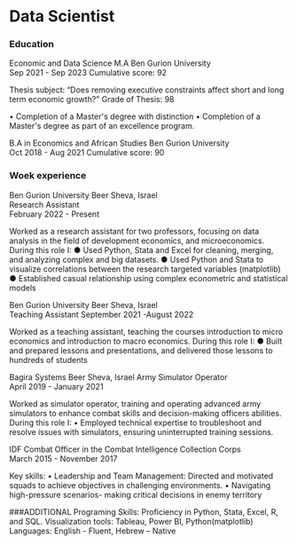 # Data Scientist

### Education
Economic and Data Science M.A  Ben Gurion University  
Sep 2021 - Sep 2023 
Cumulative score: 92


Thesis subject: “Does removing executive constraints affect short and long term economic growth?"
Grade of Thesis: 98

• Completion of a Master's degree with distinction
• Completion of a Master's degree as part of an excellence program.

B.A in Economics and African Studies  Ben Gurion University      
Oct 2018 - Aug 2021
Cumulative score: 90




### Woek experience

Ben Gurion University Beer Sheva, Israel          
Research Assistant                                             
February 2022 - Present

Worked as a research assistant for two professors, focusing on data analysis in the field of development economics, and microeconomics. 
During this role I:
● Used Python, Stata and Excel for cleaning, merging, and analyzing complex and big datasets.
● Used Python and Stata to visualize correlations between the research targeted variables (matplotlib)
● Established casual relationship using complex econometric and statistical models



Ben Gurion University Beer Sheva, Israel       
Teaching Assistant 
September 2021 -August 2022

Worked as a teaching assistant, teaching the courses introduction to micro economics and introduction to macro economics.
During this role I:
● Built and prepared lessons and presentations, and delivered those lessons to hundreds of students



Bagira Systems Beer Sheva, Israel
Army Simulator Operator       
April 2019 - January 2021

Worked as simulator operator, training and operating advanced army simulators to enhance combat skills and decision-making
officers abilities. During this role I:
• Employed technical expertise to troubleshoot and resolve issues with simulators, ensuring uninterrupted training
sessions.



IDF
Combat Officer in the Combat Intelligence Collection Corps    
March 2015 - November 2017

Key skills:
• Leadership and Team Management: Directed and motivated squads to achieve objectives in challenging environments.
• Navigating high-pressure scenarios- making critical decisions in enemy territory


###ADDITIONAL
Programing Skills: Proficiency in Python, Stata, Excel, R, and SQL.
Visualization tools: Tableau, Power BI, Python(matplotlib)
Languages: English - Fluent, Hebrew – Native
